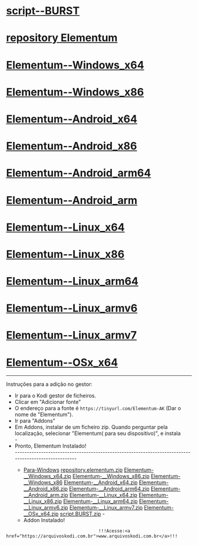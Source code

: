 # <a href="script.BURST.zip">script--BURST</a>
# <a href="repository.elementum.zip">repository Elementum</a>
# <a href="Elementum-__Windows_x86.zip">Elementum--Windows_x64</a>
# <a href="Elementum-__Windows_x86.zip">Elementum--Windows_x86</a>
# <a href="Elementum-__Android_x64.zip">Elementum--Android_x64</a>
# <a href="Elementum-__Android_x86.zip">Elementum--Android_x86</a>
# <a href="Elementum-__Android_arm64.zip">Elementum--Android_arm64</a>
# <a href="Elementum-__Android_arm.zip">Elementum--Android_arm</a>
# <a href="Elementum-__Linux_x64.zip">Elementum--Linux_x64</a>
# <a href="Elementum-__Linux_x86.zip">Elementum--Linux_x86</a>
# <a href="Elementum-__Linux_arm64.zip">Elementum--Linux_arm64</a>
# <a href="Elementum-__Linux_armv6.zip">Elementum--Linux_armv6</a>
# <a href="Elementum-__Linux_armv7.zip">Elementum--Linux_armv7</a>
# <a href="Elementum-__OSx_x64.zip">Elementum--OSx_x64</a>	  

----------------------------------------------------------------------------------------------------

Instruções para a adição no gestor:


<p align="left">
  <ul>
    <li>Ir para o Kodi gestor de ficheiros.</li>
    <li>Clicar em "Adicionar fonte"</li>
    <li>O endereço para a fonte é <code>https://tinyurl.com/Elementum-AK</code> (Dar o nome de "Elementum").</li>
    <li>Ir para "Addons"</li>
    <li>Em Addons, instalar de um ficheiro zip. Quando perguntar pela localização, selecionar "Elementum( para seu dispositivo)", e instala </li>
    -
    <li>Pronto, Elementum Instalado!</li>
----------------------------------------------------------------------------------------------------
<p align="left">
  <ul>
        <li> 
	 <a href="Para-Windows">Para-Windows</a>		
	 <a href="repository.elementum.zip">repository.elementum.zip</a>
	 <a href="Elementum-__Windows_x64.zip">Elementum-__Windows_x64.zip</a>
	 <a href="Elementum-__Windows_x86.zip">Elementum-__Windows_x86.zip</a>		
	 <a href="Elementum-__Windows_x86">Elementum-__Windows_x86</a>
	 <a href="Elementum-__Android_x64.zip">Elementum-__Android_x64.zip</a>
	 <a href="Elementum-__Android_x86.zip">Elementum-__Android_x86.zip</a>
	 <a href="Elementum-__Android_arm64.zip">Elementum-__Android_arm64.zip</a>
	 <a href="Elementum-__Android_arm.zip">Elementum-__Android_arm.zip</a>
	 <a href="Elementum-__Linux_x64.zip">Elementum-__Linux_x64.zip</a>
	 <a href="Elementum-__Linux_x86.zip">Elementum-__Linux_x86.zip</a>
	 <a href="Elementum-__Linux_arm64.zip">Elementum-__Linux_arm64.zip</a>
	 <a href="Elementum-__Linux_armv6.zip">Elementum-__Linux_armv6.zip</a>
	 <a href="Elementum-__Linux_armv7.zip">Elementum-__Linux_armv7.zip</a>
	 <a href="Elementum-__OSx_x64.zip">Elementum-__OSx_x64.zip</a>
	 <a href="script.BURST.zip">script.BURST.zip</a>
   -
    <li>Addon Instalado!</li>
    
</ul>








    
</ul>

                                       !!!Acesse:<a href="https://arquivoskodi.com.br">www.arquivoskodi.com.br</a>!!!
                                       

</p>
                                       

</p>
